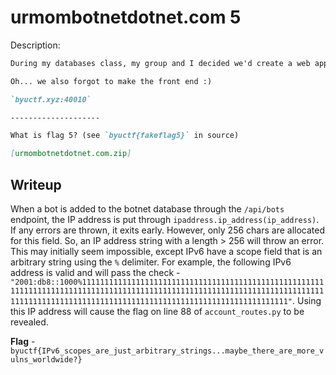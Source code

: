 # urmombotnetdotnet.com 5
Description:
```markdown
During my databases class, my group and I decided we'd create a web app with the domain urmombotnetdotnet.com, and wrote the relevant code. At first glance, it looks pretty good! I'd say we were pretty thorough. But were we thorough enough??

Oh... we also forgot to make the front end :)

`byuctf.xyz:40010`

--------------------

What is flag 5? (see `byuctf{fakeflag5}` in source)

[urmombotnetdotnet.com.zip]
```

## Writeup
When a bot is added to the botnet database through the `/api/bots` endpoint, the IP address is put through `ipaddress.ip_address(ip_address)`. If any errors are thrown, it exits early. However, only 256 chars are allocated for this field. So, an IP address string with a length > 256 will throw an error. This may initially seem impossible, except IPv6 have a scope field that is an arbitrary string using the `%` delimiter. For example, the following IPv6 address is valid and will pass the check - `"2001:db8::1000%111111111111111111111111111111111111111111111111111111111111111111111111111111111111111111111111111111111111111111111111111111111111111111111111111111111111111111111111111111111111111111"`. Using this IP address will cause the flag on line 88 of `account_routes.py` to be revealed. 

**Flag** - `byuctf{IPv6_scopes_are_just_arbitrary_strings...maybe_there_are_more_vulns_worldwide?}`